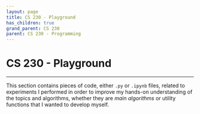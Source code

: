 ```yaml
---
layout: page
title: CS 230 - Playground
has_children: true
grand_parent: CS 230
parent: CS 230 - Programming
---
```



# CS 230 - Playground
---

This section contains pieces of code, either `.py` or `.ipynb` files, related to experiments I
performed in order to improve my hands-on understanding of the topics and algorithms, whether
they are *main algorithms* or utility functions that I wanted to develop myself.
